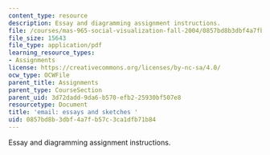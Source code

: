 ```yaml
---
content_type: resource
description: Essay and diagramming assignment instructions.
file: /courses/mas-965-social-visualization-fall-2004/0857bd8b3dbf4a7fb57c3ca1dfb71b84_assn7.pdf
file_size: 15643
file_type: application/pdf
learning_resource_types:
- Assignments
license: https://creativecommons.org/licenses/by-nc-sa/4.0/
ocw_type: OCWFile
parent_title: Assignments
parent_type: CourseSection
parent_uid: 3d72dadd-9da6-b570-efb2-25930bf507e8
resourcetype: Document
title: 'email: essays and sketches '
uid: 0857bd8b-3dbf-4a7f-b57c-3ca1dfb71b84
---
```

Essay and diagramming assignment instructions.
